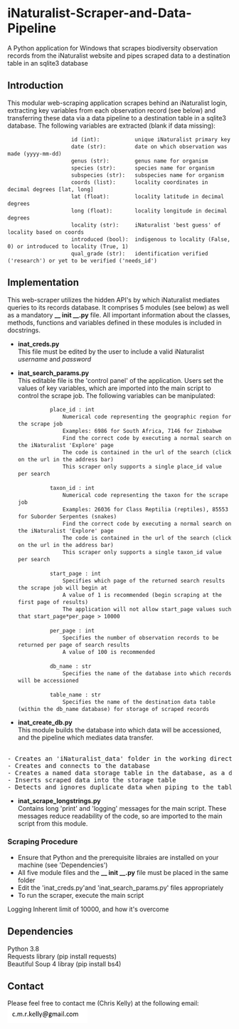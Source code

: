 # iNaturalist-Scraper-and-Data-Pipeline
A Python application for Windows that scrapes biodiversity observation records from the iNaturalist website and pipes scraped data to a destination table in an sqlite3 database

## Introduction
This modular web-scraping application scrapes behind an iNaturalist login, extracting key variables from each observation record (see below) and transferring these data via a data pipeline to a destination table in a sqlite3 database. The following variables are extracted (blank if data missing):

                        id (int):           unique iNaturalist primary key
                        date (str):         date on which observation was made (yyyy-mm-dd)
                        genus (str):        genus name for organism
                        species (str):      species name for organism
                        subspecies (str):   subspecies name for organism
                        coords (list):      locality coordinates in decimal degrees [lat, long]
                        lat (float):        locality latitude in decimal degrees
                        long (float):       locality longitude in decimal degrees
                        locality (str):     iNaturalist 'best guess' of locality based on coords
                        introduced (bool):  indigenous to locality (False, 0) or introduced to locality (True, 1)
                        qual_grade (str):   identification verified ('research') or yet to be verified ('needs_id')  

## Implementation

This web-scraper utilizes the hidden API's by which iNaturalist mediates queries to its records database. It comprises 5 modules (see below) as well as a mandatory **__ init __.py** file. All important information about the classes, methods, functions and variables defined in these modules is included in docstrings.


- **inat_creds.py**<br/>
This file must be edited by the user to include a valid iNaturalist *username* and *password*
- **inat_search_params.py**<br/>
This editable file is the 'control panel' of the application. Users set the values of key variables, which are imported into the main script to control the scrape job. The following variables can be manipulated:

                place_id : int
                    Numerical code representing the geographic region for the scrape job
                    Examples: 6986 for South Africa, 7146 for Zimbabwe
                    Find the correct code by executing a normal search on the iNaturalist 'Explore' page
                    The code is contained in the url of the search (click on the url in the address bar)
                    This scraper only supports a single place_id value per search

                taxon_id : int
                    Numerical code representing the taxon for the scrape job
                    Examples: 26036 for Class Reptilia (reptiles), 85553 for Suborder Serpentes (snakes)
                    Find the correct code by executing a normal search on the iNaturalist 'Explore' page
                    The code is contained in the url of the search (click on the url in the address bar)
                    This scraper only supports a single taxon_id value per search

                start_page : int
                    Specifies which page of the returned search results the scrape job will begin at
                    A value of 1 is recommended (begin scraping at the first page of results)
                    The application will not allow start_page values such that start_page*per_page > 10000

                per_page : int
                    Specifies the number of observation records to be returned per page of search results
                    A value of 100 is recommended

                db_name : str
                    Specifies the name of the database into which records will be accessioned

                table_name : str 
                    Specifies the name of the destination data table (within the db_name database) for storage of scraped records

- **inat_create_db.py**<br/>
This module builds the database into which data will be accessioned, and the pipeline which mediates data transfer.<br/><br/>
<pre>
- Creates an 'iNaturalist_data' folder in the working directory, in which the database will be located
- Creates and connects to the database
- Creates a named data storage table in the database, as a destination for scraped data
- Inserts scraped data into the storage table
- Detects and ignores duplicate data when piping to the table
</pre>
- **inat_scrape_longstrings.py**<br/>
Contains long 'print' and 'logging' messages for the main script. These messages reduce readability of the code, so are imported to the main script from this module.






### Scraping Procedure
- Ensure that Python and the prerequisite libraies are installed on your machine (see 'Dependencies')
- All five module files and the **__ init __.py** file must be placed in the same folder
- Edit the 'inat_creds.py'and 'inat_search_params.py' files appropriately
- To run the scraper, execute the main script




Logging
Inherent limit of 10000, and how it's overcome
 


## Dependencies
Python 3.8<br/>
Requests library (pip install requests)<br/>
Beautiful Soup 4 libray (pip install bs4)

## Contact
Please feel free to contact me (Chris Kelly) at the following email:<br/>
<img src="https://github.com/Afrisnake/AFRISNAKE.github.io/blob/master/images/cmrkelly_gmail_address.jpg" alt="email" width="180" height="36" />


